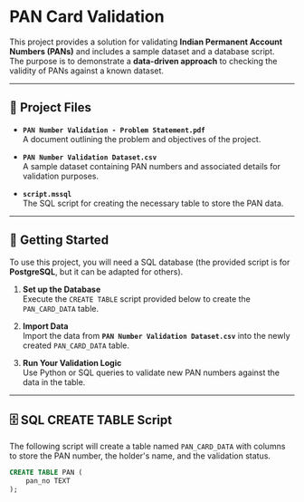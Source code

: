 # PAN Card Validation

This project provides a solution for validating **Indian Permanent Account Numbers (PANs)** and includes a sample dataset and a database script.  
The purpose is to demonstrate a **data-driven approach** to checking the validity of PANs against a known dataset.

---

## 📂 Project Files

- **`PAN Number Validation - Problem Statement.pdf`**  
  A document outlining the problem and objectives of the project.

- **`PAN Number Validation Dataset.csv`**  
  A sample dataset containing PAN numbers and associated details for validation purposes.

- **`script.mssql`**  
  The SQL script for creating the necessary table to store the PAN data.

---

## 🚀 Getting Started

To use this project, you will need a SQL database (the provided script is for **PostgreSQL**, but it can be adapted for others).

1. **Set up the Database**  
   Execute the `CREATE TABLE` script provided below to create the `PAN_CARD_DATA` table.

2. **Import Data**  
   Import the data from **`PAN Number Validation Dataset.csv`** into the newly created `PAN_CARD_DATA` table.

3. **Run Your Validation Logic**  
   Use Python or SQL queries to validate new PAN numbers against the data in the table.

---

## 🗄 SQL CREATE TABLE Script

The following script will create a table named `PAN_CARD_DATA` with columns to store the PAN number, the holder's name, and the validation status.

```sql
CREATE TABLE PAN (
    pan_no TEXT
);
